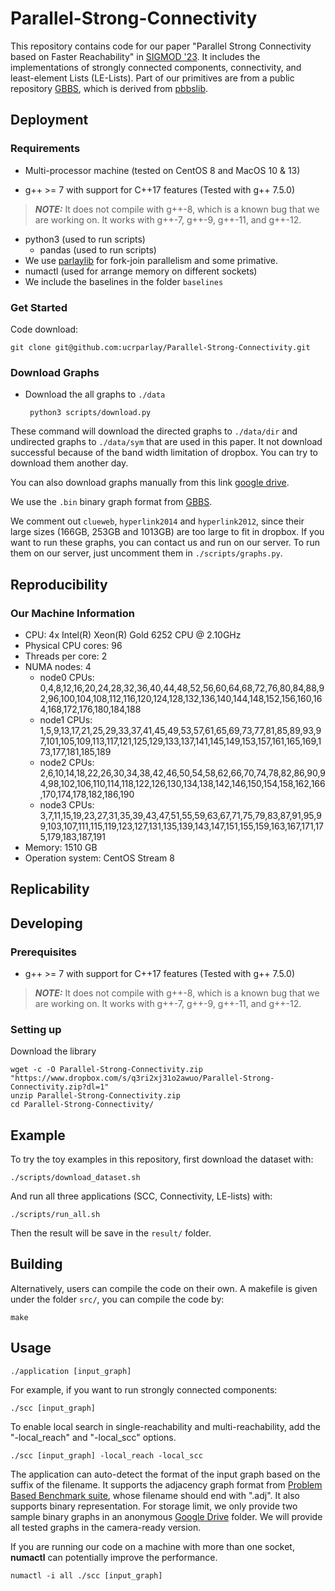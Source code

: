 Parallel-Strong-Connectivity 
====================== 
This repository contains code for our paper "Parallel Strong Connectivity based on Faster Reachability" in [SIGMOD '23](https://dl.acm.org/doi/10.1145/3589259). It includes the implementations of strongly connected components, connectivity, and least-element Lists (LE-Lists). Part of our primitives are from a public repository [GBBS](https://github.com/ParAlg/gbbs), which is derived from [pbbslib](https://github.com/cmuparlay/pbbslib).  




## Deployment

### Requirements 

- Multi-processor machine (tested on CentOS 8 and MacOS 10 & 13)

* g++ &gt;= 7 with support for C++17 features (Tested with g++ 7.5.0)

> **_NOTE:_**  It does not compile with g++-8, which is a known bug that we are working on. It works with g++-7, g++-9, g++-11, and g++-12.  

- python3 (used to run scripts)
  - pandas (used to run scripts)
- We use [parlaylib](https://github.com/cmuparlay/parlaylib) for fork-join parallelism and some primative.
- numactl (used for arrange memory on different sockets)
- We include the baselines in the folder `baselines`

### Get Started

Code download:

```
git clone git@github.com:ucrparlay/Parallel-Strong-Connectivity.git
```
<!-- 
We provide 3 small directed graphs as examples. They are located in `./data/directed`. Run the following commands to check if the deployment was successful:

```
make -j
python3 scripts/test.py
``` -->

### Download Graphs

- Download the all graphs to `./data`

  ``` python3 scripts/download.py```

These command will download the directed graphs to `./data/dir` and undirected graphs to `./data/sym` that are used in this paper. It not download successful because of the band width limitation of dropbox. You can try to download them another day.

You can also download graphs manually from this link [google drive](https://drive.google.com/drive/folders/1ZuhfaLmdL-EyOiWYqZGD1rOy_oSFRWe4?usp=sharing).

We use the `.bin` binary graph format from [GBBS](https://github.com/ParAlg/gbbs).

We comment out `clueweb`, `hyperlink2014` and `hyperlink2012`, since their large sizes (166GB, 253GB and 1013GB) are too large to fit in dropbox. If you want to run these graphs, you can contact us and run on our server. To run them on our server, just uncomment them in `./scripts/graphs.py`. 

<!-- For ClueWeb, it is too large to fit in dropbox. You can find it at [Web Data Commons](http://webdatacommons.org/hyperlinkgraph/). -->


## Reproducibility

### Our Machine Information
- CPU: 4x Intel(R) Xeon(R) Gold 6252 CPU @ 2.10GHz
- Physical CPU cores: 96
- Threads per core: 2
- NUMA nodes: 4
  - node0 CPUs: 0,4,8,12,16,20,24,28,32,36,40,44,48,52,56,60,64,68,72,76,80,84,88,92,96,100,104,108,112,116,120,124,128,132,136,140,144,148,152,156,160,164,168,172,176,180,184,188
  - node1 CPUs: 1,5,9,13,17,21,25,29,33,37,41,45,49,53,57,61,65,69,73,77,81,85,89,93,97,101,105,109,113,117,121,125,129,133,137,141,145,149,153,157,161,165,169,173,177,181,185,189
  - node2 CPUs: 2,6,10,14,18,22,26,30,34,38,42,46,50,54,58,62,66,70,74,78,82,86,90,94,98,102,106,110,114,118,122,126,130,134,138,142,146,150,154,158,162,166,170,174,178,182,186,190
  - node3 CPUs: 3,7,11,15,19,23,27,31,35,39,43,47,51,55,59,63,67,71,75,79,83,87,91,95,99,103,107,111,115,119,123,127,131,135,139,143,147,151,155,159,163,167,171,175,179,183,187,191
- Memory: 1510 GB
- Operation system: CentOS Stream 8

## Replicability





## Developing

### Prerequisites 
* g++ &gt;= 7 with support for C++17 features (Tested with g++ 7.5.0)

> **_NOTE:_**  It does not compile with g++-8, which is a known bug that we are working on. It works with g++-7, g++-9, g++-11, and g++-12.  

### Setting up 
Download the library
```shell
wget -c -O Parallel-Strong-Connectivity.zip "https://www.dropbox.com/s/q3ri2xj31o2awuo/Parallel-Strong-Connectivity.zip?dl=1"  
unzip Parallel-Strong-Connectivity.zip   
cd Parallel-Strong-Connectivity/  
```

## Example
To try the toy examples in this repository, first download the dataset with:  
```shell
./scripts/download_dataset.sh  
```
And run all three applications (SCC, Connectivity, LE-lists) with:  
```shell
./scripts/run_all.sh  
```
Then the result will be save in the ``result/`` folder.  

## Building
Alternatively, users can compile the code on their own. A makefile is given under the folder ``src/``, you can compile the code by:  
```shell
make 
```

## Usage
```shell
./application [input_graph]  
```
For example, if you want to run strongly connected components: 
```shell
./scc [input_graph]  
```
To enable local search in single-reachability and multi-reachability, add the "-local\_reach" and "-local\_scc" options.

```shell
./scc [input_graph] -local_reach -local_scc  
```

The application can auto-detect the format of the input graph based on the suffix of the filename. It supports the adjacency graph format from [Problem Based Benchmark suite](http://www.cs.cmu.edu/~pbbs/benchmarks/graphIO.html), whose filename should end with ".adj". It also supports binary representation. For storage limit, we only provide two sample binary graphs in an anonymous [Google Drive](https://drive.google.com/drive/folders/1ztlrVgfLlmbR-McyhiRCtDYoMcR9Tyq3?usp=sharing) folder. We will provide all tested graphs in the camera-ready version.  

If you are running our code on a machine with more than one socket, **numactl** can potentially improve the performance.  
```shell
numactl -i all ./scc [input_graph]  
```

